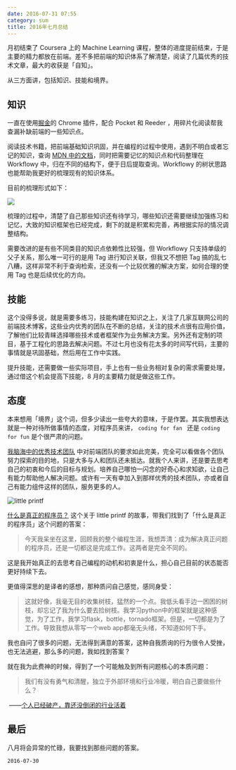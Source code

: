 ```yaml
---
date: 2016-07-31 07:55
category: sum
title: 2016年七月总结
---
```


月初结束了 Coursera 上的 Machine Learning 课程，整体的进度提前结束，于是主要的精力都放在前端。差不多把前端的知识体系了解清楚，阅读了几篇优秀的技术文章，最大的收获是「自知」。

从三方面讲，包括知识、技能和境界。

##  知识

一直在使用[掘金](http://gold.xitu.io/)的 Chrome 插件，配合 Pocket 和 Reeder ，用碎片化阅读帮我查漏补缺前端的一些知识点。

阅读技术书籍，把前端基础知识巩固，并在编程的过程中使用，遇到不明白或者忘记的知识，查询 [MDN 中的文档](https://www.google.co.jp/webhp?sourceid=chrome-instant&ion=1&espv=2&ie=UTF-8#)，同时把需要记忆的知识点和代码整理在 Workflowy 中，归在不同的结构下，便于日后提取查询。Workflowy 的树状思路也能帮助我更好的梳理现有的知识体系。

目前的梳理形式如下：

![](http://openmindclub.qiniudn.com/Caos/article/img/workflowy.png)

梳理的过程中，清楚了自己那些知识还有待学习，哪些知识还需要继续加强练习和记忆，大致的知识框架也已经完成，剩下的就是积累和完善，再根据实际的情况调整结构。

需要改进的是有些不同类目的知识点依赖性比较强，但 Workflowy 只支持单级的父子关系，那么唯一可行的是用 Tag 进行知识关联，但我又不想把 Tag 搞的乱七八糟，这样非常不利于查询检索，还没有一个比较优雅的解决方案，如何合理的使用 Tag 也是后续优化的方向。

## 技能

这个没得多说，就是需要多练习，技能构建在知识之上，关注了几家互联网公司的前端技术博客，这些业内优秀的团队在不断的总结，关注的技术点很有应用价值，了解他们比较青睐选择哪些技术或者框架作为业务解决方案。另外还有定制的项目，基于工程化的思路去解决问题。不过七月也没有花太多的时间写代码，主要的事情就是巩固基础，然后用在工作中实践。

提升技能，还需要做一些实际项目，手上也有一些业务相对复杂的需求需要处理，通过借这个机会提高下技能，8 月的主要精力就是做这些工作。



## 态度

本来想用「境界」这个词，但多少读出一些夸大的意味，于是作罢。其实我想表达就是一种对待所做事情的态度，对程序员来讲， `coding for fan ` 还是 `coding for fun` 是个很严肃的问题。 

[我脑海中的优秀技术团队](http://f2e.souche.com/blog/wo-li-xiang-zhong-de-ji-zhu-tuan-dui/) 中对前端团队的要求如此完美，完全可以看做各个团队努力探索的目的地，只是大多与人和团队还未抵达。就我个人来讲，还是要去思考自己的初衷和今后的目标与规划。培养自己哪怕一闪念的好奇心和求知欲，让自己有能力帮助他人解决问题。或许有一天有幸加入到那样优秀的技术团队，亦或者自己有能力组件这样的团队，服务更多的人。

![little printf](http://openmindclub.qiniudn.com/Caos/article/img/little-printf.png)

[什么是真正的程序员？](http://www.cnblogs.com/xueweihan/p/5220513.html) 这个关于 little printf 的故事，带我们找到了「什么是真正的程序员」这个问题的答案：

> 今天我呆坐在这里，回顾我的整个编程生涯，我想弄清：成为解决真正问题的程序员，还是一切都这是完成工作。这两者是完全不同的。

这是我开始真正的去思考自己编程的动机和初衷是什么，担心自己目前的状态能否更好持续下去。

更值得深思的是译者的感想，那种质问自己感觉，感同身受：

> 这就好像，我毫无目的收集树枝，猛然的一个点。我低头看手边一困困的树枝，却忘记了我为什么要去捡树枝。我学习python中的框架就是这种感觉，为了工作，我学习flask，bottle，tornado框架。但是，一切都是为了工作。导致我想从零写一个web app都毫无头绪，不知道如何下手。



我也自问了很多的问题，无法得到满意的答案，这种自我质询的行为很令人受挫，也无法逃避，那么多的问题，我如找到答案？

就在我为此费神的时候，得到了一个可能触及到所有问题核心的本质问题：

> 我们有没有勇气和清醒，独立于外部环境和行业冷暖，明白自己要做些什么？

​								——[个人已经破产，靠还没倒闭的行业活着](https://36kr.com/p/5049996.html) 



## 最后

八月将会异常的忙碌，我要找到那些问题的答案。

`2016-07-30`